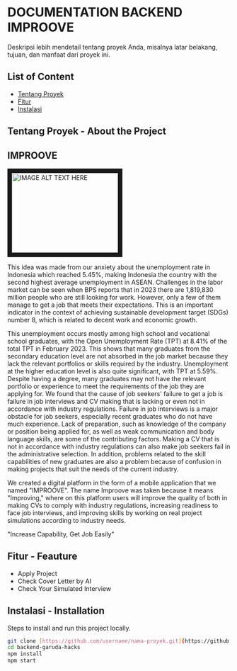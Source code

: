 # DOCUMENTATION BACKEND IMPROOVE

Deskripsi lebih mendetail tentang proyek Anda, misalnya latar belakang, tujuan, dan manfaat dari proyek ini.

## List of Content
- [Tentang Proyek](#tentang-proyek)
- [Fitur](#fitur)
- [Instalasi](#instalasi)
  
## Tentang Proyek - **About the Project**
## IMPROOVE

<a href="http://www.youtube.com/watch?feature=player_embedded&v=[YOUTUBE_VIDEO_ID_HERE](https://youtu.be/NkSRFEQb94A?si=KyHsB5ONF8u24V-V)
" target="_blank"><img src="http://img.youtube.com/vi/[YOUTUBE_VIDEO_ID_HERE](https://youtu.be/NkSRFEQb94A?si=KyHsB5ONF8u24V-V)/0.jpg" 
alt="IMAGE ALT TEXT HERE" width="240" height="180" border="10" /></a>

This idea was made from our anxiety about the unemployment rate in Indonesia which reached 5.45%, making Indonesia the country with the second highest average unemployment in ASEAN. Challenges in the labor market can be seen when BPS reports that in 2023 there are 1,819,830 million people who are still looking for work. However, only a few of them manage to get a job that meets their expectations. This is an important indicator in the context of achieving sustainable development target (SDGs) number 8, which is related to decent work and economic growth.

This unemployment occurs mostly among high school and vocational school graduates, with the Open Unemployment Rate (TPT) at 8.41% of the total TPT in February 2023. This shows that many graduates from the secondary education level are not absorbed in the job market because they lack the relevant portfolios or skills required by the industry. Unemployment at the higher education level is also quite significant, with TPT at 5.59%. Despite having a degree, many graduates may not have the relevant portfolio or experience to meet the requirements of the job they are applying for. We found that the cause of job seekers' failure to get a job is failure in job interviews and CV making that is lacking or even not in accordance with industry regulations. Failure in job interviews is a major obstacle for job seekers, especially recent graduates who do not have much experience. Lack of preparation, such as knowledge of the company or position being applied for, as well as weak communication and body language skills, are some of the contributing factors. Making a CV that is not in accordance with industry regulations can also make job seekers fail in the administrative selection. In addition, problems related to the skill capabilities of new graduates are also a problem because of confusion in making projects that suit the needs of the current industry.

We created a digital platform in the form of a mobile application that we named "IMPROOVE". The name Improove was taken because it means "Improving," where on this platform users will improve the quality of both in making CVs to comply with industry regulations, increasing readiness to face job interviews, and improving skills by working on real project simulations according to industry needs.

"Increase Capability, Get Job Easily"

## Fitur - **Feauture**

- Apply Project
- Check Cover Letter by AI
- Check Your Simulated Interview

## Instalasi - **Installation**

Steps to install and run this project locally.

```bash
git clone [https://github.com/username/nama-proyek.git](https://github.com/ardhiancalwa/backend-garuda-hacks](https://github.com/ardhiancalwa/backend-garuda-hacks.git)
cd backend-garuda-hacks
npm install
npm start
